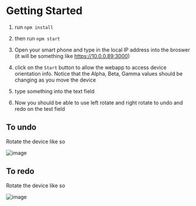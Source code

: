# Getting Started

1. run `npm install`

2. then run `npm start`

3. Open your smart phone and type in the local IP address into the broswer (it will be something like https://10.0.0.89:3000)

4. click on the `Start` button to allow the webapp to access device orientation info. Notice that the Alpha, Beta, Gamma values should be changing as you move the device 

5. type something into the text field

6. Now you should be able to use left rotate and right rotate to undo and redo on the test field

## To undo

Rotate the device like so 

![image](https://user-images.githubusercontent.com/55776365/161888656-b4a5375c-2f05-4e98-bbcf-4e8189e78d08.png)

## To redo

Rotate the device like so 

![image](https://user-images.githubusercontent.com/55776365/161888693-5d6f9948-fc2d-479a-8734-ba21daf4e04b.png)




